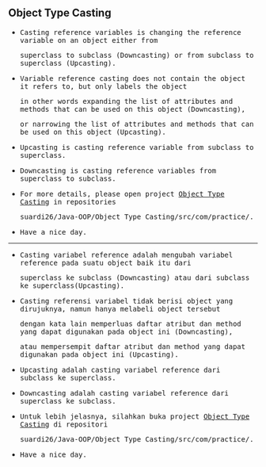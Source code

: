 ## Object Type Casting

- <samp>Casting reference variables is changing the reference variable on an object either from</samp>

  <samp>superclass to subclass (Downcasting) or from subclass to superclass (Upcasting).</samp>
  
- <samp>Variable reference casting does not contain the object it refers to, but only labels the object</samp> 

  <samp>in other words expanding the list of attributes and methods that can be used on this object (Downcasting),</samp>
  
  <samp>or narrowing the list of attributes and methods that can be used on this object (Upcasting).</samp>
  
- <samp>Upcasting is casting reference variable from subclass to superclass.</samp>

- <samp>Downcasting is casting reference variables from superclass to subclass.</samp>

- <samp>For more details, please open project [Object Type Casting](https://github.com/suardi26/Java-OOP/tree/main/Object%20Type%20Casting/src/com/practice) in repositories</samp>
  
  <samp>suardi26/Java-OOP/Object Type Casting/src/com/practice/.</samp>

- <samp>Have a nice day.</samp>

---

- <samp>Casting variabel reference adalah mengubah variabel reference pada suatu object baik itu dari</samp> 
 
  <samp>superclass ke subclass (Downcasting) atau dari subclass ke superclass(Upcasting).</samp>
   
- <samp>Casting referensi variabel tidak berisi object yang dirujuknya, namun hanya melabeli object tersebut</samp>  
      
  <samp>dengan kata lain memperluas daftar atribut dan method yang dapat digunakan pada object ini (Downcasting),</samp>  
      
  <samp>atau mempersempit daftar atribut dan method yang dapat digunakan pada object ini (Upcasting).</samp>  

- <samp>Upcasting adalah casting variabel reference dari subclass ke superclass.</samp>

- <samp>Downcasting adalah casting variabel reference dari superclass ke subclass.</samp>

- <samp>Untuk lebih jelasnya, silahkan buka project [Object Type Casting](https://github.com/suardi26/Java-OOP/tree/main/Object%20Type%20Casting/src/com/practice) di repositori</samp> 
  
  <samp>suardi26/Java-OOP/Object Type Casting/src/com/practice/.</samp>

- <samp>Have a nice day.</samp>
